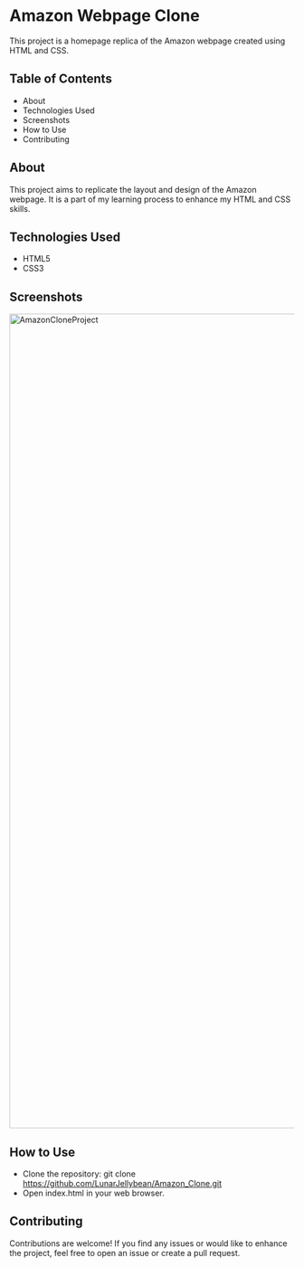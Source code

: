 # Amazon Webpage Clone
This project is a homepage replica of the Amazon webpage created using HTML and CSS.

## Table of Contents
- About
- Technologies Used
- Screenshots
- How to Use
- Contributing

## About
This project aims to replicate the layout and design of the Amazon webpage. It is a part of my learning process to enhance my HTML and CSS skills.

## Technologies Used
- HTML5
- CSS3

## Screenshots
<img width="1440" alt="AmazonCloneProject" src="https://github.com/LunarJellybean/Amazon_Clone/assets/63499578/e62db5b0-e3b3-4a6e-b882-3a24a61af39c">


## How to Use
- Clone the repository: git clone https://github.com/LunarJellybean/Amazon_Clone.git
- Open index.html in your web browser.

## Contributing
Contributions are welcome! If you find any issues or would like to enhance the project, feel free to open an issue or create a pull request.

